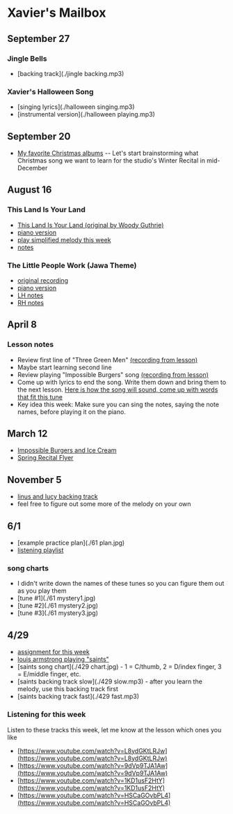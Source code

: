 # Xavier's Mailbox

## September 27
### Jingle Bells
- [backing track](./jingle backing.mp3)

### Xavier's Halloween Song
- [singing lyrics](./halloween singing.mp3)
- [instrumental version](./halloween playing.mp3)

## September 20
- [My favorite Christmas albums](/christmas) -- Let's start brainstorming what Christmas song we want to learn for the studio's Winter Recital in mid-December

## August 16

### This Land Is Your Land
- [This Land Is Your Land (original by Woody Guthrie)](./land.mp3)
- [piano version](./piano.mp3)
- [play simplified melody this week](./simple.mp3)
- [notes](./landnotes.png)

### The Little People Work (Jawa Theme)
- [original recording](./little.mp3)
- [piano version](./littlepiano.mp3)
- [LH notes](./lh.png)
- [RH notes](./rh.png)

## April 8

### Lesson notes

- Review first line of "Three Green Men" [(recording from lesson)](./men.mp3)
- Maybe start learning second line
- Review playing "Impossible Burgers" song [(recording from lesson)](./burg.mp3)
- Come up with lyrics to end the song. Write them down and bring them to the next lesson. [Here is how the song will sound, come up with words that fit this tune](./burgfull.mp3)
- Key idea this week: Make sure you can sing the notes, saying the note names, before playing it on the piano.

## March 12

- [Impossible Burgers and Ice Cream](./burgers.mp3) 
- [Spring Recital Flyer](./flyer.jpeg)

## November 5

- [linus and lucy backing track](./backing.mp3)
- feel free to figure out some more of the melody on your own

## 6/1

- [example practice plan](./61 plan.jpg)
- [listening playlist](https://open.spotify.com/playlist/4GvOxrAcEYKboHN4n7Sf7J?si=707c6c24b2fe46df)

### song charts

- I didn't write down the names of these tunes so you can figure them out as you play them
- [tune #1](./61 mystery1.jpg)
- [tune #2](./61 mystery2.jpg)
- [tune #3](./61 mystery3.jpg)

## 4/29 

- [assignment for this week](https://www.youtube.com/watch?v=9H5x5fzU5JE)
- [louis armstrong playing "saints"](https://www.youtube.com/watch?v=wyLjbMBpGDA)
- [saints song chart](./429 chart.jpg) - 1 = C/thumb, 2 = D/index finger, 3 = E/middle finger, etc.
- [saints backing track slow](./429 slow.mp3) - after you learn the melody, use this backing track first
- [saints backing track fast](./429 fast.mp3)

### Listening for this week

Listen to these tracks this week, let me know at the lesson which ones you like

- [https://www.youtube.com/watch?v=L8ydGKtLRJw](https://www.youtube.com/watch?v=L8ydGKtLRJw)
- [https://www.youtube.com/watch?v=9dVp9TJA1Aw](https://www.youtube.com/watch?v=9dVp9TJA1Aw)
- [https://www.youtube.com/watch?v=1KD1usF2HtY](https://www.youtube.com/watch?v=1KD1usF2HtY)
- [https://www.youtube.com/watch?v=HSCaGOvbPL4](https://www.youtube.com/watch?v=HSCaGOvbPL4)

